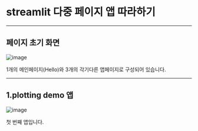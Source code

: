 # streamlit 다중 페이지 앱 따라하기
---

## 페이지 초기 화면
![image](https://github.com/user-attachments/assets/f80c9cc3-b24d-4dd2-9e05-41bd628ae11f)

1개의 메인페이지(Hello)와 3개의 각기다른 앱페이지로 구성되어 있습니다.

---

## 1.plotting demo 앱 
![image](https://github.com/user-attachments/assets/18c69831-2085-4a05-ad35-61dbbdb8d6ca)

첫 번째 앱입니다. 

